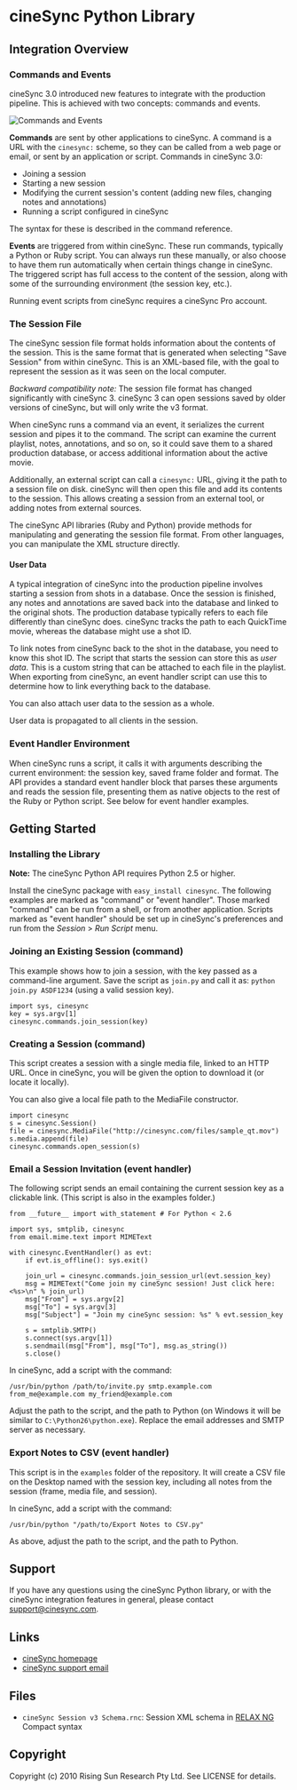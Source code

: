 # cineSync Python Library

## Integration Overview

### Commands and Events

cineSync 3.0 introduced new features to integrate with the production pipeline. This is achieved with two concepts: commands and events.

![Commands and Events](http://www.cinesync.com/files/api_commands_events.png)

**Commands** are sent by other applications to cineSync. A command is a URL with the `cinesync:` scheme, so they can be called from a web page or email, or sent by an application or script. Commands in cineSync 3.0:

- Joining a session
- Starting a new session
- Modifying the current session's content (adding new files, changing notes and annotations)
- Running a script configured in cineSync

The syntax for these is described in the command reference.

**Events** are triggered from within cineSync. These run commands, typically a Python or Ruby script. You can always run these manually, or also choose to have them run automatically when certain things change in cineSync. The triggered script has full access to the content of the session, along with some of the surrounding environment (the session key, etc.).

Running event scripts from cineSync requires a cineSync Pro account.

### The Session File

The cineSync session file format holds information about the contents of the session. This is the same format that is generated when selecting "Save Session" from within cineSync. This is an XML-based file, with the goal to represent the session as it was seen on the local computer.

*Backward compatibility note:* The session file format has changed significantly with cineSync 3. cineSync 3 can open sessions saved by older versions of cineSync, but will only write the v3 format.

When cineSync runs a command via an event, it serializes the current session and pipes it to the command. The script can examine the current playlist, notes, annotations, and so on, so it could save them to a shared production database, or access additional information about the active movie.

Additionally, an external script can call a `cinesync:` URL, giving it the path to a session file on disk. cineSync will then open this file and add its contents to the session. This allows creating a session from an external tool, or adding notes from external sources.

The cineSync API libraries (Ruby and Python) provide methods for manipulating and generating the session file format. From other languages, you can manipulate the XML structure directly.

#### User Data

A typical integration of cineSync into the production pipeline involves starting a session from shots in a database. Once the session is finished, any notes and annotations are saved back into the database and linked to the original shots. The production database typically refers to each file differently than cineSync does. cineSync tracks the path to each QuickTime movie, whereas the database might use a shot ID.

To link notes from cineSync back to the shot in the database, you need to know this shot ID. The script that starts the session can store this as *user data*. This is a custom string that can be attached to each file in the playlist. When exporting from cineSync, an event handler script can use this to determine how to link everything back to the database.

You can also attach user data to the session as a whole.

User data is propagated to all clients in the session.

### Event Handler Environment

When cineSync runs a script, it calls it with arguments describing the current environment: the session key, saved frame folder and format. The API provides a standard event handler block that parses these arguments and reads the session file, presenting them as native objects to the rest of the Ruby or Python script. See below for event handler examples.

## Getting Started
### Installing the Library

**Note:** The cineSync Python API requires Python 2.5 or higher.

Install the cineSync package with `easy_install cinesync`. The following examples are marked as "command" or "event handler". Those marked "command" can be run from a shell, or from another application. Scripts marked as "event handler" should be set up in cineSync's preferences and run from the *Session* &gt; *Run Script* menu.

### Joining an Existing Session (command)

This example shows how to join a session, with the key passed as a command-line argument. Save the script as `join.py` and call it as:
`python join.py ASDF1234` (using a valid session key).

    import sys, cinesync
    key = sys.argv[1]
    cinesync.commands.join_session(key)

### Creating a Session (command)

This script creates a session with a single media file, linked to an HTTP URL. Once in cineSync, you will be given the option to download it (or locate it locally).

You can also give a local file path to the MediaFile constructor.

    import cinesync
    s = cinesync.Session()
    file = cinesync.MediaFile("http://cinesync.com/files/sample_qt.mov")
    s.media.append(file)
    cinesync.commands.open_session(s)

### Email a Session Invitation (event handler)

The following script sends an email containing the current session key as a clickable link. (This script is also in the examples folder.)

    from __future__ import with_statement # For Python < 2.6

    import sys, smtplib, cinesync
    from email.mime.text import MIMEText

    with cinesync.EventHandler() as evt:
        if evt.is_offline(): sys.exit()

        join_url = cinesync.commands.join_session_url(evt.session_key)
        msg = MIMEText("Come join my cineSync session! Just click here: <%s>\n" % join_url)
        msg["From"] = sys.argv[2]
        msg["To"] = sys.argv[3]
        msg["Subject"] = "Join my cineSync session: %s" % evt.session_key

        s = smtplib.SMTP()
        s.connect(sys.argv[1])
        s.sendmail(msg["From"], msg["To"], msg.as_string())
        s.close()

In cineSync, add a script with the command:

    /usr/bin/python /path/to/invite.py smtp.example.com from_me@example.com my_friend@example.com

Adjust the path to the script, and the path to Python (on Windows it will be similar to `C:\Python26\python.exe`). Replace the email addresses and SMTP server as necessary.

### Export Notes to CSV (event handler)

This script is in the `examples` folder of the repository. It will create a CSV file on the Desktop named with the session key, including all notes from the session (frame, media file, and session).

In cineSync, add a script with the command:

    /usr/bin/python "/path/to/Export Notes to CSV.py"

As above, adjust the path to the script, and the path to Python.

## Support

If you have any questions using the cineSync Python library, or with the cineSync integration features in general, please contact [support@cinesync.com](mailto:support@cinesync.com).

## Links

 * [cineSync homepage](http://cinesync.com/)
 * [cineSync support email](mailto:support@cinesync.com)

## Files

 * `cineSync Session v3 Schema.rnc`: Session XML schema in [RELAX NG](http://relaxng.org/) Compact syntax

## Copyright

Copyright (c) 2010 Rising Sun Research Pty Ltd. See LICENSE for details.
